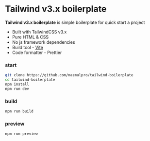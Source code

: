 # Tailwind v3.x boilerplate

**Tailwind v3.x boilerplate** is simple boilerplate for quick start a project

* Built with TailwindCSS v3.x
* Pure HTML & CSS
* No js framework dependencies
* Build tool - [Vite](https://vitejs.dev/) 
* Code formatter - Prettier


### start
```sh
git clone https://github.com/nazmulpro/tailwind-boilerplate
cd tailwind-boilerplate
npm install
npm run dev
```

### build
```sh
npm run build
```

### preview
```sh
npm run preview
```



